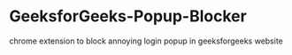 # GeeksforGeeks-Popup-Blocker
chrome extension to block annoying login popup in geeksforgeeks website
